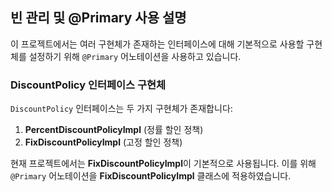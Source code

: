## 빈 관리 및 @Primary 사용 설명

이 프로젝트에서는 여러 구현체가 존재하는 인터페이스에 대해 기본적으로 사용할 구현체를 설정하기 위해 `@Primary` 어노테이션을 사용하고 있습니다. 

### DiscountPolicy 인터페이스 구현체
`DiscountPolicy` 인터페이스는 두 가지 구현체가 존재합니다:
1. **PercentDiscountPolicyImpl** (정률 할인 정책)
2. **FixDiscountPolicyImpl** (고정 할인 정책)

현재 프로젝트에서는 **FixDiscountPolicyImpl**이 기본적으로 사용됩니다. 
이를 위해 `@Primary` 어노테이션을 **FixDiscountPolicyImpl** 클래스에 적용하였습니다.